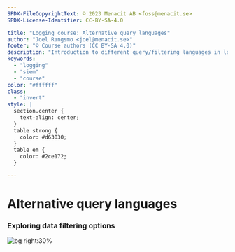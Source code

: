 ```yaml
---
SPDX-FileCopyrightText: © 2023 Menacit AB <foss@menacit.se>
SPDX-License-Identifier: CC-BY-SA-4.0

title: "Logging course: Alternative query languages"
author: "Joel Rangsmo <joel@menacit.se>"
footer: "© Course authors (CC BY-SA 4.0)"
description: "Introduction to different query/filtering languages in logging course"
keywords:
  - "logging"
  - "siem"
  - "course"
color: "#ffffff"
class:
  - "invert"
style: |
  section.center {
    text-align: center;
  }
  table strong {
    color: #d63030;
  }
  table em {
    color: #2ce172;
  }

---
```

<!-- _footer: "%ATTRIBUTION_PREFIX% David Revoy (CC BY 3.0)" -->
# Alternative query languages
### Exploring data filtering options

![bg right:30%](images/28-airship.jpg)
